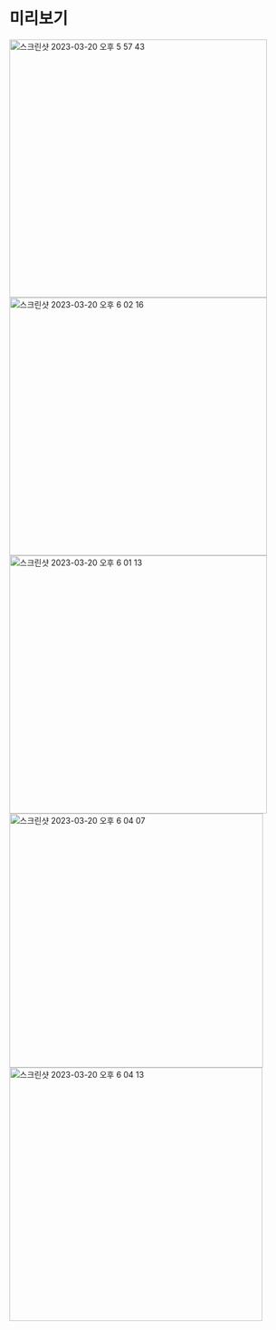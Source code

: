 # 미리보기

<img width="455" alt="스크린샷 2023-03-20 오후 5 57 43" src="https://user-images.githubusercontent.com/60501045/226292672-f30611ce-33ab-4806-a9e7-f697d64d45f6.png">   
   
   
<img width="455" alt="스크린샷 2023-03-20 오후 6 02 16" src="https://user-images.githubusercontent.com/60501045/226292839-91cabe5e-78d3-4a32-b343-e811ba9a4dc0.png">   
   
   
<img width="455" alt="스크린샷 2023-03-20 오후 6 01 13" src="https://user-images.githubusercontent.com/60501045/226292713-7a14a2a0-a633-4536-bde8-9999b3f0700b.png">   
   
   
   
   
<img width="448" alt="스크린샷 2023-03-20 오후 6 04 07" src="https://user-images.githubusercontent.com/60501045/226293313-50c13eb9-d8d2-4cfc-bb0b-b0c84a982b6e.png">   
   
   
<img width="447" alt="스크린샷 2023-03-20 오후 6 04 13" src="https://user-images.githubusercontent.com/60501045/226293327-b29a4365-7ac5-4227-8792-284a4b4a9b5d.png">   
   
   
